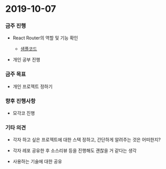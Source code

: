 # 2019-10-07

### 금주 진행

- React Router의 역할 및 기능 확인

  - [샘플코드](https://codesandbox.io/s/laughing-rain-3j34g)

- 개인 공부 진행

### 금주 목표

- 개인 프로젝트 정하기

### 향후 진행사항

- 모각코 진행

### 기타 의견

- 각자 하고 싶은 프로젝트에 대한 스택 정하고, 간단하게 알려주는 것은 어떠한지?

- 각자 레포 공유한 후 소스리뷰 등을 진행해도 괜찮을 거 같다는 생각

- 사용하는 기술에 대한 공유
